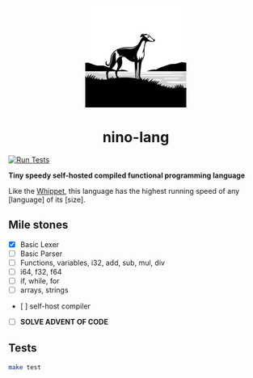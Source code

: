 <div>
    <p align="center"><img src="logo.png" height="200px" width="200px" /></p>
    <h1 align="center">nino-lang</h1>
</div>

[![Run Tests](https://github.com/ridulfo/nino-lang/actions/workflows/on-main.yaml/badge.svg?branch=main)](https://github.com/ridulfo/nino-lang/actions/workflows/on-main.yaml)

**Tiny speedy self-hosted compiled functional programming language**

Like the [Whippet](https://en.wikipedia.org/wiki/Whippet), this language has the highest running speed of any [language] of its [size].

## Mile stones

- [x] Basic Lexer
- [ ] Basic Parser
- [ ] Functions, variables, i32, add, sub, mul, div
- [ ] i64, f32, f64
- [ ] if, while, for
- [ ] arrays, strings
- [ ] self-host compiler
- [ ] **SOLVE ADVENT OF CODE**

## Tests

```bash
make test
```
